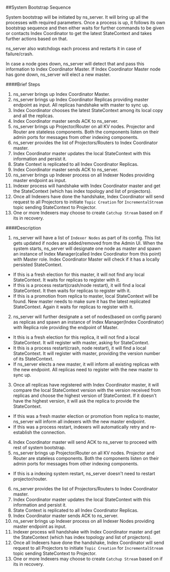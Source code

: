 ##System Bootstrap Sequence


System bootstrap will be initiated by ns_server. It will bring up all the processes with required parameters.
Once a process is up, it follows its own bootstrap sequence and then either waits for further commands to be given 
or contacts Index Coordinator to get the latest StateContext and takes further actions based on that.

ns_server also watchdogs each process and restarts it in case of failure/crash.

In case a node goes down, ns_server will detect that and pass this information to Index Coordinator Master.
If Index Coordinator Master node has gone down, ns_server will elect a new master.

####Brief Steps

1. ns_server brings up Index Coordinator Master.
2. ns_server brings up Index Coordinator Replicas providing master endpoint as input. All replicas handshake with master to sync up.
3. Index Coordinator chooses the latest StateContext among its local copy and all the replicas.
4. Index Coordinator master sends ACK to ns_server.
5. ns_server brings up Projector/Router on all KV nodes. Projector and Router are stateless components. Both the components listen on their admin ports for messages from other indexing components.
6. ns_server provides the list of Projectors/Routers to Index Coordinator master.
7. Index Coordinator master updates the local StateContext with this information and persist it.
8. State Context is replicated to all Index Coordinator Replicas.
9. Index Coordinator master sends ACK to ns_server.
10. ns_server brings up Indexer process on all Indexer Nodes providing master endpoint as input.
11. Indexer process will handshake with Index Coordinator master and get the StateContext (which has index topology and list of projectors). 
12. Once all Indexers have done the handshake, Index Coordinator will send request to all Projectors to initiate `Topic Creation` for `IncrementalStream` topic sending StateContext to Projector.
13. One or more Indexers may choose to create `Catchup Stream` based on if its in recovery.




####Description

1. ns\_server will have a list of `Indexer Nodes` as part of its config. This list gets updated if nodes are added/removed from the Admin UI. When the system starts, ns\_server will designate one node as master and spawn an instance of Index Manager(called Index Coordinator from this point) with Master role. Index Coordinator Master will check if it has a locally persisted StateContext.

 - If this is a fresh election for this master, it will not find any local StateContext. It waits for replicas to register with it.
 - If this is a process restart(crash/node restart), it will find a local StateContext. It then waits for replicas to register with it.
 - If this is a promotion from replica to master, local StateContext will be found. New master needs to make sure it has the latest replicated StateContext. Again it waits for replicas to register with it. 

2. ns_server will further designate a set of nodes(based on config param) as replicas and spawn an instance of Index Manager(Index Coordinator) with Replica role providing the endpoint of Master.
 - It this is a fresh election for this replica, it will not find a local StateContext. It will register with master, asking for StateContext.
 - It this is a process restart(crash, node restart), it will find a local StateContext. It will register with master, providing the version number of its StateContext. 
 - If ns_server elects a new master, it will inform all existing replicas with the new endpoint. All replicas need to register with the new master to sync up.

3. Once all replicas have registered with Index Coordinator master, it will compare the local StateContext version with the version received from replicas and choose the highest version of StateContext. If it doesn't have the highest version, it will ask the replica to provide the StateContext. 
 - If this was a fresh master election or promotion from replica to master, ns_server will inform all indexers with the new master endpoint.
 - If this was a process restart, indexers will automatically retry and re-establish the connection.

4. Index Coordinator master will send ACK to ns_server to proceed with rest of system bootstrap.
5. ns_server brings up Projector/Router on all KV nodes. Projector and Router are stateless components. Both the components listen on their admin ports for messages from other indexing components.
 - If this is a indexing system restart, ns_server doesn't need to restart projector/router.
6. ns_server provides the list of Projectors/Routers to Index Coordinator master.
7. Index Coordinator master updates the local StateContext with this information and persist it.
8. State Context is replicated to all Index Coordinator Replicas.
9. Index Coordinator master sends ACK to ns_server.
10. ns_server brings up Indexer process on all Indexer Nodes providing master endpoint as input.
11. Indexer process will handshake with Index Coordinator master and get the StateContext (which has index topology and list of projectors). 
12. Once all Indexers have done the handshake, Index Coordinator will send request to all Projectors to initiate `Topic Creation` for `IncrementalStream` topic sending StateContext to Projector.
13. One or more Indexers may choose to create `Catchup Stream` based on if its in recovery.

